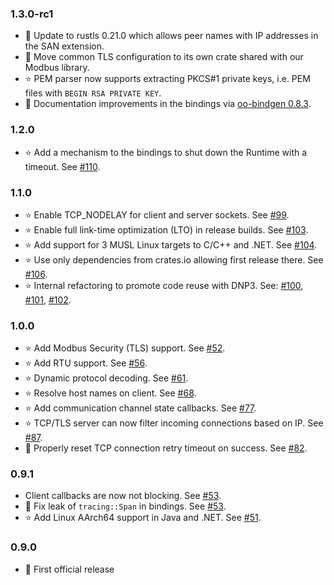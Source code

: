 ### 1.3.0-rc1 ###
* :wrench: Update to rustls 0.21.0 which allows peer names with IP addresses in the SAN extension.
* :wrench: Move common TLS configuration to its own crate shared with our Modbus library.
* :star: PEM parser now supports extracting PKCS#1 private keys, i.e. PEM files with `BEGIN RSA PRIVATE KEY`.
* :book: Documentation improvements in the bindings via [oo-bindgen 0.8.3](https://github.com/stepfunc/oo_bindgen/blob/main/CHANGELOG.md).

### 1.2.0 ###
* :star: Add a mechanism to the bindings to shut down the Runtime with a timeout. See [#110](https://github.com/stepfunc/rodbus/pull/110).

### 1.1.0 ###
* :star: Enable TCP_NODELAY for client and server sockets. See [#99](https://github.com/stepfunc/rodbus/pull/99).
* :star: Enable full link-time optimization (LTO) in release builds. See [#103](https://github.com/stepfunc/rodbus/pull/103).
* :star: Add support for 3 MUSL Linux targets to C/C++ and .NET. See [#104](https://github.com/stepfunc/rodbus/pull/104).
* :star: Use only dependencies from crates.io allowing first release there. See [#106](https://github.com/stepfunc/rodbus/pull/106).
* :star: Internal refactoring to promote code reuse with DNP3. See: [#100](https://github.com/stepfunc/rodbus/pull/100), [#101](https://github.com/stepfunc/rodbus/pull/101), [#102](https://github.com/stepfunc/rodbus/pull/102).

### 1.0.0 ###
* :star: Add Modbus Security (TLS) support. See [#52](https://github.com/stepfunc/rodbus/pull/52).
* :star: Add RTU support. See [#56](https://github.com/stepfunc/rodbus/pull/56).
* :star: Dynamic protocol decoding. See [#61](https://github.com/stepfunc/rodbus/pull/66).
* :star: Resolve host names on client. See [#68](https://github.com/stepfunc/rodbus/pull/68).
* :star: Add communication channel state callbacks. See [#77](https://github.com/stepfunc/rodbus/issues/77).
* :star: TCP/TLS server can now filter incoming connections based on IP. See [#87](https://github.com/stepfunc/rodbus/pull/87).
* :bug: Properly reset TCP connection retry timeout on success. See [#82](https://github.com/stepfunc/rodbus/issues/82).

### 0.9.1 ###
* Client callbacks are now not blocking.
  See [#53](https://github.com/stepfunc/rodbus/pull/53).
* :bug: Fix leak of `tracing::Span` in bindings.
  See [#53](https://github.com/stepfunc/rodbus/pull/53).
* :star: Add Linux AArch64 support in Java and .NET.
  See [#51](https://github.com/stepfunc/rodbus/pull/51).

### 0.9.0 ###
* :tada: First official release
